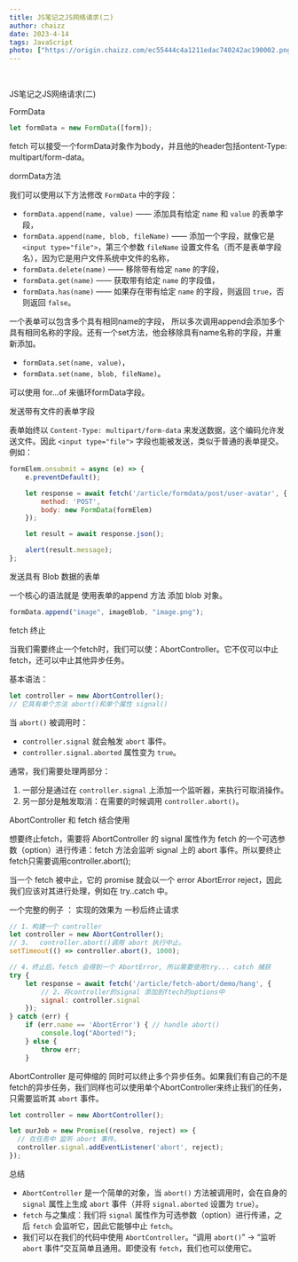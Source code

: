 ```yaml
---
title: JS笔记之JS网络请求(二)
author: chaizz
date: 2023-4-14
tags: JavaScript
photo: ["https://origin.chaizz.com/ec55444c4a1211edac740242ac190002.png"]
---
```


​         

<!--more-->

JS笔记之JS网络请求(二)

FormData

```javascript
let formData = new FormData([form]);
```

fetch 可以接受一个formData对象作为body，并且他的header包括ontent-Type: multipart/form-data。

dormData方法

我们可以使用以下方法修改 `FormData` 中的字段：

- `formData.append(name, value)` —— 添加具有给定 `name` 和 `value` 的表单字段，
- `formData.append(name, blob, fileName)` —— 添加一个字段，就像它是 `<input type="file">`，第三个参数 `fileName` 设置文件名（而不是表单字段名），因为它是用户文件系统中文件的名称，
- `formData.delete(name)` —— 移除带有给定 `name` 的字段，
- `formData.get(name)` —— 获取带有给定 `name` 的字段值，
- `formData.has(name)` —— 如果存在带有给定 `name` 的字段，则返回 `true`，否则返回 `false`。

一个表单可以包含多个具有相同name的字段， 所以多次调用append会添加多个具有相同名称的字段。还有一个set方法，他会移除具有name名称的字段，并重新添加。

- `formData.set(name, value)`，
- `formData.set(name, blob, fileName)`。

可以使用 for...of 来循环formData字段。



发送带有文件的表单字段

表单始终以 `Content-Type: multipart/form-data` 来发送数据，这个编码允许发送文件。因此 `<input type="file">` 字段也能被发送，类似于普通的表单提交。例如：

```js
formElem.onsubmit = async (e) => {
    e.preventDefault();

    let response = await fetch('/article/formdata/post/user-avatar', {
        method: 'POST',
        body: new FormData(formElem)
    });

    let result = await response.json();

    alert(result.message);
};
```



发送具有 Blob 数据的表单

一个核心的语法就是 使用表单的append 方法 添加 blob 对象。

```js
formData.append("image", imageBlob, "image.png");
```



fetch 终止

当我们需要终止一个fetch时，我们可以使：AbortController。它不仅可以中止 fetch，还可以中止其他异步任务。

基本语法：

```js
let controller = new AbortController();
// 它具有单个方法 abort()和单个属性 signal()
```

当 `abort()` 被调用时：

- `controller.signal` 就会触发 `abort` 事件。
- `controller.signal.aborted` 属性变为 `true`。

通常，我们需要处理两部分：

1. 一部分是通过在 `controller.signal` 上添加一个监听器，来执行可取消操作。
2. 另一部分是触发取消：在需要的时候调用 `controller.abort()`。



AbortController 和 fetch 结合使用

想要终止fetch，需要将 AbortController 的 signal 属性作为 fetch 的一个可选参数（option）进行传递：fetch 方法会监听 signal 上的 abort 事件。所以要终止fetch只需要调用controller.abort();

当一个 fetch 被中止，它的 promise 就会以一个 error AbortError reject，因此我们应该对其进行处理，例如在 try..catch 中。

一个完整的例子 ： 实现的效果为 一秒后终止请求

```js
// 1、构建一个 controller
let controller = new AbortController();
// 3、  controller.abort()调用 abort 执行中止。
setTimeout(() => controller.abort(), 1000);

// 4、终止后，fetch 会得到一个 AbortError, 所以需要使用try... catch 捕获
try {
    let response = await fetch('/article/fetch-abort/demo/hang', {
        // 2、将controller的signal 添加到ftech的options中
        signal: controller.signal
    });
} catch (err) {
    if (err.name == 'AbortError') { // handle abort()
        console.log("Aborted!");
    } else {
        throw err;
    }
```



AbortController 是可伸缩的 同时可以终止多个异步任务。如果我们有自己的不是fetch的异步任务，我们同样也可以使用单个AbortController来终止我们的任务，只需要监听其 `abort` 事件。

```js
let controller = new AbortController();

let ourJob = new Promise((resolve, reject) => { 
  // 在任务中 监听 abort 事件。
  controller.signal.addEventListener('abort', reject);
});
```



总结

- `AbortController` 是一个简单的对象，当 `abort()` 方法被调用时，会在自身的 `signal` 属性上生成 `abort` 事件（并将 `signal.aborted` 设置为 `true`）。
- `fetch` 与之集成：我们将 `signal` 属性作为可选参数（option）进行传递，之后 `fetch` 会监听它，因此它能够中止 `fetch`。
- 我们可以在我们的代码中使用 `AbortController`。“调用 `abort()`” → “监听 `abort` 事件”交互简单且通用。即使没有 `fetch`，我们也可以使用它。







